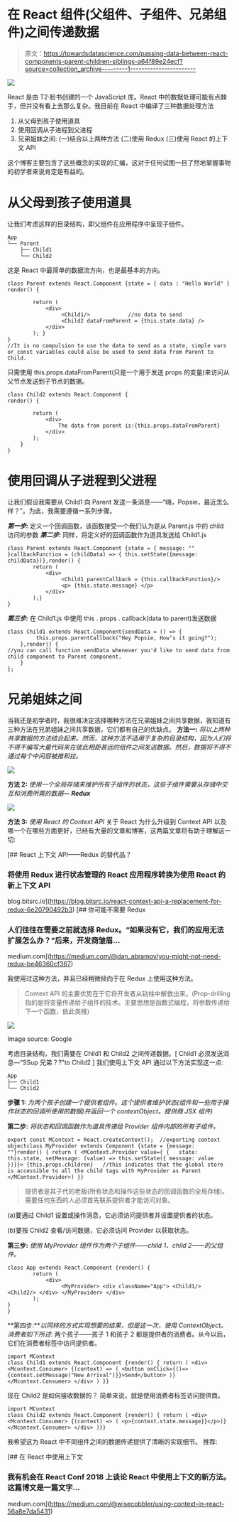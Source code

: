 # 在 React 组件(父组件、子组件、兄弟组件)之间传递数据

> 原文：<https://towardsdatascience.com/passing-data-between-react-components-parent-children-siblings-a64f89e24ecf?source=collection_archive---------1----------------------->

![](img/c91cf9a0601d31c0613f9cd32ee239a5.png)

React 是由 T2·脸书创建的一个 JavaScript 库。React 中的数据处理可能有点棘手，但并没有看上去那么复杂。我目前在 React 中编译了三种数据处理方法

1.  从父母到孩子使用道具
2.  使用回调从子进程到父进程
3.  兄弟姐妹之间:
    (一)结合以上两种方法
    (二)使用 Redux
    (三)使用 React 的上下文 API

这个博客主要包含了这些概念的实现的汇编，这对于任何试图一目了然地掌握事物的初学者来说肯定是有益的。

# **从父母到孩子使用道具**

让我们考虑这样的目录结构，即父组件在应用程序中呈现子组件。

```
App
└── Parent
    ├── Child1
    └── Child2
```

这是 React 中最简单的数据流方向，也是最基本的方向。

```
class Parent extends React.Component {state = { data : "Hello World" } 
render() {

        return (
            <div>
                 <Child1/>            //no data to send             
                 <Child2 dataFromParent = {this.state.data} />
            </div>
        ); }
}
//It is no compulsion to use the data to send as a state, simple vars or const variables could also be used to send data from Parent to Child.
```

只需使用 this.props.dataFromParent(只是一个用于发送 props 的变量)来访问从父节点发送到子节点的数据。

```
class Child2 extends React.Component {
render() {

        return (
            <div>
                The data from parent is:{this.props.dataFromParent}
            </div>
        );
    }
}
```

# 使用回调从子进程到父进程

让我们假设我需要从 Child1 向 Parent 发送一条消息——“嗨，Popsie，最近怎么样？”。为此，我需要遵循一系列步骤。

***第一步:*** 定义一个回调函数，该函数接受一个我们认为是从 Parent.js 中的 child 访问的参数
***第二步:*** 同样，将定义好的回调函数作为道具发送给 Child1.js

```
class Parent extends React.Component {state = { message: "" }callbackFunction = (childData) => { this.setState({message: childData})},render() {
        return (
            <div>
                 <Child1 parentCallback = {this.callbackFunction}/>
                 <p> {this.state.message} </p>
            </div>
        );}
}
```

***第三步:*** 在 Child1.js 中使用 this . props . callback(data to parent)发送数据

```
class Child1 extends React.Component{sendData = () => {
         this.props.parentCallback("Hey Popsie, How’s it going?");
    },render() { 
//you can call function sendData whenever you'd like to send data from child component to Parent component.
    }
};
```

# 兄弟姐妹之间

当我还是初学者时，我很难决定选择哪种方法在兄弟姐妹之间共享数据，我知道有三种方法在兄弟姐妹之间共享数据，它们都有自己的优缺点。
**方法一:** *将以上两种共享数据的方法结合起来。然而，这种方法不适用于复杂的目录结构，因为人们将不得不编写大量代码来在彼此相距甚远的组件之间发送数据。然后，数据将不得不通过每个中间层被推和拉。*

![](img/af2dba5b6709ad7afb3b56d803aa3765.png)

**方法 2:** *使用一个全局存储来维护所有子组件的状态，这些子组件需要从存储中交互和消费所需的数据—* ***Redux***

![](img/ca3c1abdcf3bba818c234c9783917c50.png)

**方法 3:** *使用 React 的 Context API* 关于 React 为什么升级到 Context API 以及哪一个在哪些方面更好，已经有大量的文章和博客，这两篇文章将有助于理解这一切:

[](https://blog.bitsrc.io/react-context-api-a-replacement-for-redux-6e20790492b3) [## React 上下文 API——Redux 的替代品？

### 将使用 Redux 进行状态管理的 React 应用程序转换为使用 React 的新上下文 API

blog.bitsrc.io](https://blog.bitsrc.io/react-context-api-a-replacement-for-redux-6e20790492b3)  [## 你可能不需要 Redux

### 人们往往在需要之前就选择 Redux。“如果没有它，我们的应用无法扩展怎么办？”后来，开发商皱眉…

medium.com](https://medium.com/@dan_abramov/you-might-not-need-redux-be46360cf367) 

我使用过这种方法，并且已经稍微倾向于在 Redux 上使用这种方法。

> Context API 的主要优势在于它将开发者从钻柱中解救出来。(Prop-drilling 指的是将变量传递给子组件的技术。主要思想是函数式编程，将参数传递给下一个函数，依此类推)

![](img/48fa1810e76077673ac8b5706baccf9d.png)

Image source: Google

考虑目录结构，我们需要在 Child1 和 Child2 之间传递数据。[ Child1 必须发送消息—“SSup 兄弟？?"to Child2 ]
我们使用上下文 API 通过以下方法实现这一点:

```
App
├── Child1
└── Child2
```

**步骤 1:** *为两个孩子创建一个提供者组件。这个提供者维护状态(组件和一些用于操作状态的回调所使用的数据)并返回一个 contextObject。提供商 JSX 组件)*

**第二步:** *将状态和回调函数作为道具传递给 Provider 组件内部的所有子组件。*

```
export const MContext = React.createContext();  //exporting context objectclass MyProvider extends Component {state = {message: ""}render() { return ( <MContext.Provider value={ {   state: this.state, setMessage: (value) => this.setState({ message: value })}}> {this.props.children}   //this indicates that the global store is accessible to all the child tags with MyProvider as Parent </MContext.Provider>) }}
```

> 提供者是其子代的老板(所有状态和操作这些状态的回调函数的全局存储)。需要任何东西的人必须首先联系提供者才能访问对象。

(a)要通过 Child1 设置或操作消息，它必须访问提供者并设置提供者的状态。

(b)要按 Child2 查看/访问数据，它必须访问 Provider 以获取状态。

**第三步:** *使用 MyProvider 组件作为两个子组件——child 1、child 2——的父组件。*

```
class App extends React.Component {render() {
        return (
            <div>
                 <MyProvider> <div className="App"> <Child1/> <Child2/> </div> </MyProvider> </div>
        );
}
}
```

**第四步:***以同样的方式实现想要的结果，但是这一次，使用 ContextObject。消费者如下所述:*
两个孩子——孩子 1 和孩子 2 都是提供者的消费者。从今以后，它们在消费者标签中访问提供者。

```
import MContext
class Child1 extends React.Component {render() { return ( <div> <Mcontext.Consumer> {(context) => ( <button onClick={()=>{context.setMessage("New Arrival")}}>Send</button> )} </Mcontext.Consumer> </div> ) }}
```

现在 Child2 是如何接收数据的？
简单来说，就是使用消费者标签访问提供商。

```
import MContext
class Child2 extends React.Component {render() { return ( <div> <Mcontext.Consumer> {(context) => ( <p>{context.state.message}}</p>)} </Mcontext.Consumer> </div> )}}
```

我希望这为 React 中不同组件之间的数据传递提供了清晰的实现细节。
推荐:

[](https://medium.com/@wisecobbler/using-context-in-react-56a8e7da5431) [## 在 React 中使用上下文

### 我有机会在 React Conf 2018 上谈论 React 中使用上下文的新方法。这篇博文是一篇文字…

medium.com](https://medium.com/@wisecobbler/using-context-in-react-56a8e7da5431)